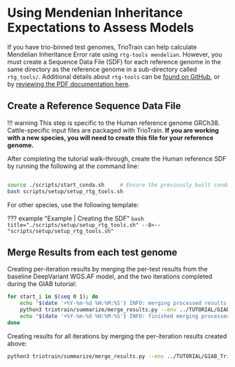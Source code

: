# Using Mendenian Inheritance Expectations to Assess Models

If you have trio-binned test genomes, TrioTrain can help calculate Mendelian Inheritance Error rate using `rtg-tools mendelian`. However, you must create a Sequence Data File (SDF) for each reference genome in the same directory as the reference genome in a sub-directory called `rtg_tools/`. Additional details about `rtg-tools` can be [found on GitHub](https://github.com/RealTimeGenomics/rtg-tools), or by [reviewing the PDF documentation here](https://cdn.rawgit.com/RealTimeGenomics/rtg-tools/master/installer/resources/tools/RTGOperationsManual.pdf).

## Create a Reference Sequence Data File

!!! warning
    This step is specific to the Human reference genome GRCh38. Cattle-specific input files are packaged with TrioTrain. **If you are working with a new species, you will need to create this file for your reference genome.**

After completing the tutorial walk-through, create the Human reference SDF by running the following at the command line:

```bash

source ./scripts/start_conda.sh     # Ensure the previously built conda env is active
bash scripts/setup/setup_rtg_tools.sh
```

For other species, use the following template:

??? example "Example | Creating the SDF"
    ```bash title="./scripts/setup/setup_rtg_tools.sh"
    --8<-- "scripts/setup/setup_rtg_tools.sh"
    ```

## Merge Results from each test genome

Creating per-iteration results by merging the per-test results from the baseline DeepVariant WGS.AF model, and the two iterations completed during the GIAB tutorial:

```bash
for start_i in $(seq 0 1); do
    echo "$(date '+%Y-%m-%d %H:%M:%S') INFO: merging processed results from hap.py for GIAB run#${start_i}"
    python3 triotrain/summarize/merge_results.py --env ../TUTORIAL/GIAB_Trio/envs/run${start_i}.env -g Father
    echo "$(date '+%Y-%m-%d %H:%M:%S') INFO: finished merging processed results from hap.py for GIAB run#${start_i}"
done
```

Creating results for all iterations by merging the per-iteration results created above:

```bash
python3 triotrain/summarize/merge_results.py --env ../TUTORIAL/GIAB_Trio/envs/run1.env --merge-all -m triotrain/summarize/data/tutorial_metadata.csv --dry-run
```
